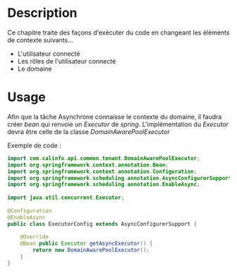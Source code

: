 
# Description

Ce chapitre traite des façons d'exécuter du code en changeant les éléments de contexte suivants…
* L'utilisateur connecté
* Les rôles de l'utilisateur connecté
* Le domaine

# Usage

Afin que la tâche Asynchrone connaisse le contexte du domaine, il faudra créer *bean* qui renvoie un *Executor* de *spring*. L'implémentation du *Executor* devra être celle de la classe *DomainAwarePoolExecutor*

Exemple de code :

```java  
import com.calinfo.api.common.tenant.DomainAwarePoolExecutor;  
import org.springframework.context.annotation.Bean;  
import org.springframework.context.annotation.Configuration;  
import org.springframework.scheduling.annotation.AsyncConfigurerSupport;  
import org.springframework.scheduling.annotation.EnableAsync;  
  
import java.util.concurrent.Executor;  
  
@Configuration  
@EnableAsync  
public class ExecutorConfig extends AsyncConfigurerSupport {  
  
	@Override 
	@Bean public Executor getAsyncExecutor() { 
		return new DomainAwarePoolExecutor(); 
	}
}  
```
